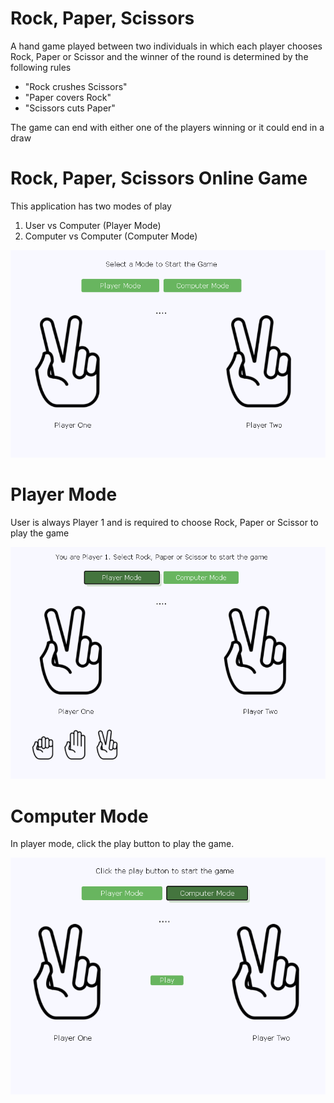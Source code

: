 # Rock, Paper, Scissors

A hand game played between two individuals in which each player chooses Rock, Paper or Scissor and the winner of the round is determined by the following rules

- "Rock crushes Scissors"
- "Paper covers Rock" 
- "Scissors cuts Paper"

The game can end with either one of the players winning or it could end in a draw

# Rock, Paper, Scissors Online Game

This application has two modes of play

1. User vs Computer (Player Mode)
2. Computer vs Computer (Computer Mode)

<img src ="images/playground.PNG"></img>

# Player Mode 

User is always Player 1 and is required to choose Rock, Paper or Scissor to play the game

<img src ="images/playerMode.PNG"></img>

# Computer Mode 

In player mode, click the play button to play the game. 

<img src ="images/computerMode.PNG"></img>
